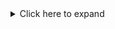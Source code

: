 <details>
  <summary>Click here to expand</summary>
  
  ### Content inside the dropdown
  You can place any content here, including:
  - Text
  - Links
  - Code blocks
  
  ```python
  # Example Python code block
  print("Hello, World!")
  kajdjkdbfdj
